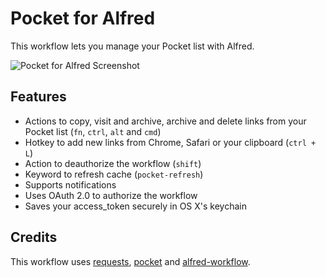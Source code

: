 Pocket for Alfred
==============

This workflow lets you manage your Pocket list with Alfred.

![Pocket for Alfred Screenshot](https://raw.github.com/fniephaus/alfred-pocket/master/screenshot.gif)


## Features

- Actions to copy, visit and archive, archive and delete links from your Pocket list (```fn```, ```ctrl```, ```alt``` and ```cmd```)
- Hotkey to add new links from Chrome, Safari or your clipboard (```ctrl + L```)
- Action to deauthorize the workflow (```shift```)
- Keyword to refresh cache (```pocket-refresh```)
- Supports notifications
- Uses OAuth 2.0 to authorize the workflow
- Saves your access_token securely in OS X's keychain


## Credits

This workflow uses [requests](https://github.com/kennethreitz/requests), [pocket](https://github.com/tapanpandita/pocket) and [alfred-workflow](https://github.com/deanishe/alfred-workflow).